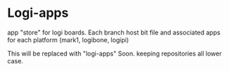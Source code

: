 Logi-apps
=========

app "store" for logi boards. Each branch host bit file and associated apps for each platform (mark1, logibone, logipi)

This will be replaced with "logi-apps"  Soon.  keeping repositories all lower case.
